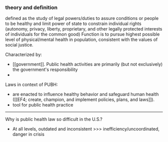 ### theory and definition
defined as the study of legal powers/duties to assure conditions or people to be healthy and limit power of state to constrain individual rights (autonomy, privacy, liberty, proprietary, and other legally protected interests of individuals for the common good)
	Function is to pursue highest possible level of physical/mental health in population, consistent with the values of social justice.

Characterized by:
- [[government]]. Public health activities are primarily (but not exclusively) the government's responsibility
- 

Laws in context of PUBH:
- are enacted to influence healthy behavior and safeguard human health ([[EF4; create, champion, and implement policies, plans, and laws]]).
- tool for public health practice 

--- 
Why is public health law so difficult in the U.S.?
- At all levels, outdated and inconsistent >>> inefficiency/uncoordinated, danger in crisis

